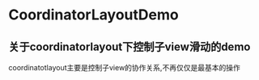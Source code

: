 # CoordinatorLayoutDemo
关于coordinatorlayout下控制子view滑动的demo
------- 
coordinatotlayout主要是控制子view的协作关系,不再仅仅是最基本的操作</br>


